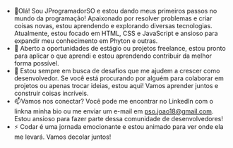 - 👋Olá! Sou JProgramadorSO e estou dando meus primeiros passos no mundo da programação! Apaixonado por resolver problemas 
e criar coisas novas, estou aprendendo e explorando diversas tecnologias. Atualmente, estou focado em HTML, CSS e JavaScript e ansioso para expandir meu conhecimento em Phyton e outras.
- 👀 Aberto a oportunidades de estágio ou projetos freelance, 
estou pronto para aplicar o que aprendi e estou aprendendo contribuir da melhor forma possível.
- 🌱 Estou sempre em busca de desafios que me ajudem a crescer como desenvolvedor. 
Se você está procurando por alguém para colaborar em projetos ou apenas trocar ideias, estou aqui!
 Vamos aprender juntos e construir coisas incríveis.
- 📫Vamos nos conectar? Você pode me encontrar no LinkedIn com o linkna minha bio ou me enviar um e-mail em pso.joao18@gmail.com.
 Estou ansioso para fazer parte dessa comunidade de desenvolvedores!
- ⚡ Codar é uma jornada emocionante e estou animado para ver onde ela me levará. Vamos decolar juntos!

<!---
JProgramadorSO/JProgramadorSO is a ✨ special ✨ repository because its `README.md` (this file) appears on your GitHub profile.
You can click the Preview link to take a look at your changes.
--->

